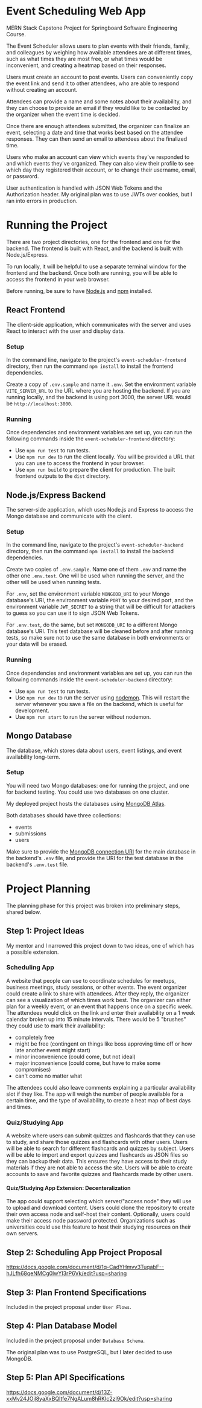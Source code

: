 # Event Scheduling Web App
MERN Stack Capstone Project for Springboard Software Engineering Course.

The Event Scheduler allows users to plan events with their friends, family, and colleagues by weighing how available attendees are at different times, such as what times they are most free, or what times would be inconvenient, and creating a heatmap based on their responses. 

Users must create an account to post events. Users can conveniently copy the event link and send it to other attendees, who are able to respond without creating an account. 

Attendees can provide a name and some notes about their availability, and they can choose to provide an email if they would like to be contacted by the organizer when the event time is decided.

Once there are enough attendees submitted, the organizer can finalize an event, selecting a date and time that works best based on the attendee responses. They can then send an email to attendees about the finalized time.

Users who make an account can view which events they've responded to and which events they've organized. They can also view their profile to see which day they registered their account, or to change their username, email, or password.

User authentication is handled with JSON Web Tokens and the Authorization header. My original plan was to use JWTs over cookies, but I ran into errors in production.

# Running the Project
There are two project directories, one for the frontend and one for the backend. The frontend is built with React, and the backend is built with Node.js/Express.

To run locally, it will be helpful to use a separate terminal window for the frontend and the backend. Once both are running, you will be able to access the frontend in your web browser.

Before running, be sure to have [Node.js](https://nodejs.org/en/download/) and [npm](https://www.npmjs.com/package/npm) installed.

## React Frontend
The client-side application, which communicates with the server and uses React to interact with the user and display data.

### Setup
In the command line, navigate to the project's `event-scheduler-frontend` directory, then run the command `npm install` to install the frontend dependencies.

Create a copy of `.env.sample` and name it `.env`. Set the environment variable `VITE_SERVER_URL` to the URL where you are hosting the backend. If you are running locally, and the backend is using port 3000, the server URL would be `http://localhost:3000`.

### Running
Once dependencies and environment variables are set up, you can run the following commands inside the `event-scheduler-frontend` directory:
- Use `npm run test` to run tests.
- Use `npm run dev` to run the client locally. You will be provided a URL that you can use to access the frontend in your browser.
- Use `npm run build` to prepare the client for production. The built frontend outputs to the `dist` directory.

## Node.js/Express Backend
The server-side application, which uses Node.js and Express to access the Mongo database and communicate with the client.

### Setup
In the command line, navigate to the project's `event-scheduler-backend` directory, then run the command `npm install` to install the backend dependencies.

Create two copies of `.env.sample`. Name one of them `.env` and name the other one `.env.test`. One will be used when running the server, and the other will be used when running tests.

For `.env`, set the environment variable `MONGODB_URI` to your Mongo database's URI, the environment variable `PORT` to your desired port, and the environment variable `JWT_SECRET` to a string that will be difficult for attackers to guess so you can use it to sign JSON Web Tokens.

For `.env.test`, do the same, but set `MONGODB_URI` to a different Mongo database's URI. This test database will be cleaned before and after running tests, so make sure not to use the same database in both environments or your data will be erased. 

### Running
Once dependencies and environment variables are set up, you can run the following commands inside the `event-scheduler-backend` directory:
- Use `npm run test` to run tests.
- Use `npm run dev` to run the server using [nodemon](https://www.npmjs.com/package/nodemon). This will restart the server whenever you save a file on the backend, which is useful for development.
- Use `npm run start` to run the server without nodemon.

## Mongo Database
The database, which stores data about users, event listings, and event availability long-term.

### Setup
You will need two Mongo databases: one for running the project, and one for backend testing. You could use two databases on one cluster. 

My deployed project hosts the databases using [MongoDB Atlas](https://www.mongodb.com/atlas). 

Both databases should have three collections:
- events
- submissions
- users

Make sure to provide the [MongoDB connection URI](https://www.mongodb.com/docs/manual/reference/connection-string/) for the main database in the backend's `.env` file, and provide the URI for the test database in the backend's `.env.test` file.

# Project Planning
The planning phase for this project was broken into preliminary steps, shared below.

## Step 1: Project Ideas
My mentor and I narrowed this project down to two ideas, one of which has a possible extension.
### Scheduling App
A website that people can use to coordinate schedules for meetups, business meetings, study sessions, or other events.
The event organizer could create a link to share with attendees. After they reply, the organizer can see a visualization of which times work best.
The organizer can either plan for a weekly event, or an event that happens once on a specific week.
The attendees would click on the link and enter their availability on a 1 week calendar broken up into 15 minute intervals. 
There would be 5 "brushes" they could use to mark their availability: 
- completely free
- might be free (contingent on things like boss approving time off or how late another event might start)
- minor inconvenience (could come, but not ideal)
- major inconvenience (could come, but have to make some compromises)
- can't come no matter what

The attendees could also leave comments explaining a particular availability slot if they like.
The app will weigh the number of people available for a certain time, and the type of availability, to create a heat map of best days and times.

### Quiz/Studying App
A website where users can submit quizzes and flashcards that they can use to study, and share those quizzes and flashcards with other users.
Users will be able to search for different flashcards and quizzes by subject.
Users will be able to import and export quizzes and flashcards as JSON files so they can backup their data. This ensures they have access to their study materials if they are not able to access the site.
Users will be able to create accounts to save and favorite quizzes and flashcards made by other users.

#### Quiz/Studying App Extension: Decenteralization
The app could support selecting which server/"access node" they will use to upload and download content. 
Users could clone the repository to create their own access node and self-host their content. Optionally, users could make their access node password protected.
Organizations such as universities could use this feature to host their studying resources on their own servers.

## Step 2: Scheduling App Project Proposal
https://docs.google.com/document/d/1q-CadYHmvv3TuqabF--hJLfh68qeNMCg0lwYI3rP6Vk/edit?usp=sharing

## Step 3: Plan Frontend Specifications
Included in the project proposal under `User Flows`.

## Step 4: Plan Database Model
Included in the project proposal under `Database Schema`.

The original plan was to use PostgreSQL, but I later decided to use MongoDB.

## Step 5: Plan API Specifications
https://docs.google.com/document/d/13Z-xxMv24JOjl8yaXxBQItfe7NgALum8hRKlc2zI9Ok/edit?usp=sharing
